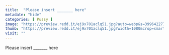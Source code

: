 ```yaml
---
title:  "Please insert _______ here"
metadate: "hide"
categories: [ Pussy ]
image: "https://preview.redd.it/ej9x701aclq51.jpg?auto=webp&s=399642277c1a347774e2ce4bcc21c50af0667a3d"
thumb: "https://preview.redd.it/ej9x701aclq51.jpg?width=1080&crop=smart&auto=webp&s=8c9c03d32de7bd713f35a20dd5f7f6fc41e0a884"
visit: ""
---
```

Please insert _______ here

